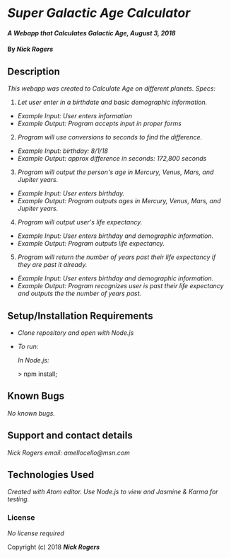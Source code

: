 # _Super Galactic Age Calculator_

#### _A Webapp that Calculates Galactic Age, August 3, 2018_

#### By _**Nick Rogers**_

## Description

_This webapp was created to Calculate Age on different planets._
_Specs:_
1. _Let user enter in a birthdate and basic demographic information._
  - _Example Input: User enters information_
  - _Example Output: Program accepts input in proper forms_
2. _Program will use conversions to seconds to find the difference._
  - _Example Input: birthday: 8/1/18_
  - _Example Output: approx difference in seconds: 172,800 seconds_
3. _Program will output the person's age in Mercury, Venus, Mars, and Jupiter years._
  - _Example Input: User enters birthday._
  - _Example Output: Program outputs ages in Mercury, Venus, Mars, and Jupiter years._
4. _Program will output user's life expectancy._
  - _Example Input: User enters birthday and demographic information._
  - _Example Output: Program outputs life expectancy._
5. _Program will return the number of years past their life expectancy if they are past it already._
  - _Example Input: User enters birthday and demographic information._
  - _Example Output: Program recognizes user is past their life expectancy and outputs the the number of years past._

## Setup/Installation Requirements

* _Clone repository and open with Node.js_
* _To run:_

  _In Node.js:_

  \> npm install;  


## Known Bugs

_No known bugs._

## Support and contact details

_Nick Rogers email: amellocello@msn.com_

## Technologies Used

_Created with Atom editor.  Use Node.js to view and Jasmine & Karma for testing._

### License

*No license required*

Copyright (c) 2018 **_Nick Rogers_**

